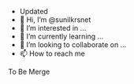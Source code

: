 - Updated
- 👋 Hi, I’m @sunilkrsnet 
- 👀 I’m interested in ...
- 🌱 I’m currently learning ...
- 💞️ I’m looking to collaborate on ...
- 📫 How to reach me 

To Be Merge

<!---
sunilkrsnet/sunilkrsnet is a ✨ special ✨ repository because its `README.md` (this file) appears on your GitHub profile.
You can click the Preview link to take a look at your changes.
--->
